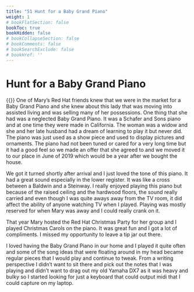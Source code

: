 ```yaml
---
title: "51 Hunt for a Baby Grand Piano"
weight: 1
# bookFlatSection: false
bookToc: true
bookHidden: false
# bookCollapseSection: false
# bookComments: false
# bookSearchExclude: false
# bookHref: ''
---
```

# Hunt for a Baby Grand Piano
{{<picture src="/images/grandPiano.png"  width="300 px">}}
One of Mary’s Red Hat friends knew that we were in the market for a Baby Grand Piano and she knew about this lady that was moving into assisted living and was selling many of her possessions. One thing that she had was a neglected Baby Grand Piano. It was a Schafer and Sons piano and at one time they were made in California. The woman was a widow and she and her late husband had a dream of learning to play it but never did. The piano was just used as a show piece and used to display pictures and ornaments. The piano had not been tuned or cared for a very long time but it had a good feel so we made an offer that she agreed to and we moved it to our place in June of 2019 which would be a year after we bought the house.

We got it turned shortly after arrival and I just loved the tone of this piano. It had a great sound especially in the lower register. It was like a cross between a Baldwin and a Steinway. I really enjoyed playing this piano but because of the raised ceiling and the hardwood floors, the sound really carried and even though I was quite aways away from the TV room, it did affect the ability of anyone watching TV when I played. Playing was mostly reserved for when Mary was away and I could really crank on it.

That year Mary hosted the Red Hat Christmas Party for her group and I played Christmas Carols on the piano. It was great fun and I got a lot of compliments. I missed my opportunity to leave a tip jar out there. 

I loved having the Baby Grand Piano in our home and I played it quite often and some of the song ideas that were floating around in my head became regular pieces that I would play and continue to tweak. From a writing perspective I didn’t want to sit there and pick out the notes that I was playing and didn’t want to drag out my old Yamaha DX7 as it was heavy and bulky so I started looking for just a keyboard that could output midi that I could capture on my laptop.